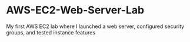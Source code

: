 # AWS-EC2-Web-Server-Lab
My first AWS EC2 lab where I launched a web server, configured security groups, and tested instance features
